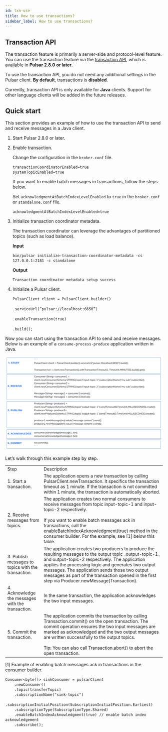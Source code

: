 ```yaml
---
id: txn-use
title: How to use transactions?
sidebar_label: How to use transactions?
---
```


## Transaction API

The transaction feature is primarily a server-side and protocol-level feature. You can use the transaction feature via the [transaction API](https://pulsar.apache.org/api/admin/), which is available in **Pulsar 2.8.0 or later**. 

To use the transaction API, you do not need any additional settings in the Pulsar client. **By default**, transactions is **disabled**. 

Currently, transaction API is only available for **Java** clients. Support for other language clients will be added in the future releases.

## Quick start

This section provides an example of how to use the transaction API to send and receive messages in a Java client. 

1. Start Pulsar 2.8.0 or later. 

2. Enable transaction. 

    Change the configuration in the `broker.conf` file.

    ```
    transactionCoordinatorEnabled=true
    systemTopicEnabled=true
    ```

    If you want to enable batch messages in transactions, follow the steps below.

    Set `acknowledgmentAtBatchIndexLevelEnabled` to `true` in the `broker.conf` or `standalone.conf` file.

      ```
      acknowledgmentAtBatchIndexLevelEnabled=true
      ```

3. Initialize transaction coordinator metadata.

    The transaction coordinator can leverage the advantages of partitioned topics (such as load balance).

    **Input**

    ```
    bin/pulsar initialize-transaction-coordinator-metadata -cs 127.0.0.1:2181 -c standalone
    ```

    **Output**

    ```
    Transaction coordinator metadata setup success
    ```

4. Initialize a Pulsar client.

    ```
    PulsarClient client = PulsarClient.builder()

    .serviceUrl(“pulsar://localhost:6650”)

    .enableTransaction(true)

    .build();
    ```

Now you can start using the transaction API to send and receive messages. Below is an example of a `consume-process-produce` application written in Java.

![](assets/txn-9.png)

Let’s walk through this example step by step.

<table>
  <tr>
   <td>Step
   </td>
   <td>Description
   </td>
  </tr>
  <tr>
   <td>1. Start a transaction.
   </td>
   <td>The application opens a new transaction by calling PulsarClient.newTransaction. It specifics the transaction timeout as 1 minute. If the transaction is not committed within 1 minute, the transaction is automatically aborted.
   </td>
  </tr>
  <tr>
   <td>2. Receive messages from topics.
   </td>
   <td>The application creates two normal consumers to receive messages from topic input-topic-1 and input-topic-2 respectively.<br><br>If you want to enable batch messages ack in transactions, call the enableBatchIndexAcknowledgment(true) method in the consumer builder. For the example, see [1] below this table.
   </td>
  </tr>
  <tr>
   <td>3. Publish messages to topics with the transaction.
   </td>
   <td>The application creates two producers to produce the resulting messages to the output topic _output-topic-1_ and output-topic-2 respectively. The application applies the processing logic and generates two output messages. The application sends those two output messages as part of the transaction opened in the first step via Producer.newMessage(Transaction).
   </td>
  </tr>
  <tr>
   <td>4. Acknowledge the messages with the transaction.
   </td>
   <td>In the same transaction, the application acknowledges the two input messages.
   </td>
  </tr>
  <tr>
   <td>5. Commit the transaction.
   </td>
   <td>The application commits the transaction by calling Transaction.commit() on the open transaction. The commit operation ensures the two input messages are marked as acknowledged and the two output messages are written successfully to the output topics. 
   <br><br>Tip: You can also call Transaction.abort() to abort the open transaction.
   </td>
  </tr>
</table>

[1] Example of enabling batch messages ack in transactions in the consumer builder.

```
Consumer<byte[]> sinkConsumer = pulsarClient
    .newConsumer()
    .topic(transferTopic)
    .subscriptionName("sink-topic")

.subscriptionInitialPosition(SubscriptionInitialPosition.Earliest)
    .subscriptionType(SubscriptionType.Shared)
    .enableBatchIndexAcknowledgment(true) // enable batch index acknowledgement
    .subscribe();
```


